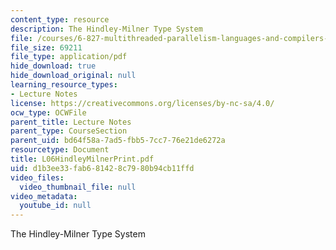 ```yaml
---
content_type: resource
description: The Hindley-Milner Type System
file: /courses/6-827-multithreaded-parallelism-languages-and-compilers-fall-2002/d1b3ee33fab681428c7980b94cb11ffd_L06HindleyMilnerPrint.pdf
file_size: 69211
file_type: application/pdf
hide_download: true
hide_download_original: null
learning_resource_types:
- Lecture Notes
license: https://creativecommons.org/licenses/by-nc-sa/4.0/
ocw_type: OCWFile
parent_title: Lecture Notes
parent_type: CourseSection
parent_uid: bd64f58a-7ad5-fbb5-7cc7-76e21de6272a
resourcetype: Document
title: L06HindleyMilnerPrint.pdf
uid: d1b3ee33-fab6-8142-8c79-80b94cb11ffd
video_files:
  video_thumbnail_file: null
video_metadata:
  youtube_id: null
---
```

The Hindley-Milner Type System